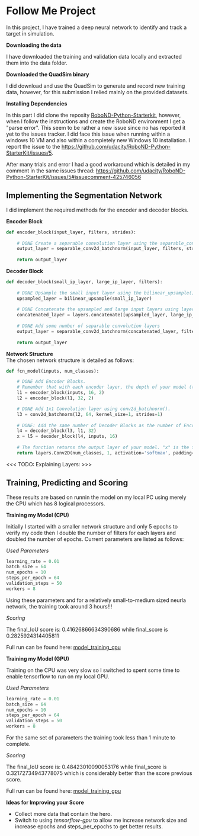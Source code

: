 
# Follow Me Project #

In this project, I have trained a deep neural network to identify and track a target in simulation.

**Downloading the data**

I have downloaded the training and validation data locally and extracted them into the data folder.

**Downloaded the QuadSim binary**

I did download and use the QuadSim to generate and record new training data, however, for this submission I relied mainly on the provided datasets.

**Installing Dependencies**

In this part  I did clone the reposity [RoboND-Python-Starterkit](https://github.com/udacity/RoboND-Python-StarterKit), however, when I follow the instructions and create the RoboND environment I get a "parse error". This seem to be rather a new issue since no has reported it yet to the issues tracker. I did face this issue when running within a windows 10 VM and also within a completely new Windows 10 installation. I report the issue to the  https://github.com/udacity/RoboND-Python-StarterKit/issues/5.

After many trials and error I had a good workaround which is detailed in my comment in the same issues thread: https://github.com/udacity/RoboND-Python-StarterKit/issues/5#issuecomment-425746056

## Implementing the Segmentation Network ##

I did implement the required methods for the encoder and decoder blocks.

**Encoder Block**

```python
def encoder_block(input_layer, filters, strides):
    
    # DONE Create a separable convolution layer using the separable_conv2d_batchnorm() function.
    output_layer = separable_conv2d_batchnorm(input_layer, filters, strides)
    
    return output_layer
```

**Decoder Block**

```python
def decoder_block(small_ip_layer, large_ip_layer, filters):
    
    # DONE Upsample the small input layer using the bilinear_upsample() function.    
    upsampled_layer = bilinear_upsample(small_ip_layer)
    
    # DONE Concatenate the upsampled and large input layers using layers.concatenate
    concatenated_layer = layers.concatenate([upsampled_layer, large_ip_layer], axis=-1)
    
    # DONE Add some number of separable convolution layers
    output_layer = separable_conv2d_batchnorm(concatenated_layer, filters)
    
    return output_layer
```

**Network Structure**  
The chosen network structure is detailed as follows:

```python
def fcn_model(inputs, num_classes):

    # DONE Add Encoder Blocks. 
    # Remember that with each encoder layer, the depth of your model (the number of filters) increases.
    l1 = encoder_block(inputs, 16, 2)
    l2 = encoder_block(l1, 32, 2)

    # DONE Add 1x1 Convolution layer using conv2d_batchnorm().
    l3 = conv2d_batchnorm(l2, 64, kernel_size=1, strides=1)
    
    # DONE: Add the same number of Decoder Blocks as the number of Encoder Blocks
    l4 = decoder_block(l3, l1, 32)
    x = l5 = decoder_block(l4, inputs, 16)
    
    # The function returns the output layer of your model. "x" is the final layer obtained from the last decoder_block()
    return layers.Conv2D(num_classes, 1, activation='softmax', padding='same')(x)
```

<<< TODO: Explaining Layers: >>>


## Training, Predicting and Scoring ##

These results are based on runnin the model on my local PC using merely the CPU which has 8 logical processors.

**Training my Model (CPU)**

Initially I started with a smaller network structure and only 5 epochs to verify my code then I double the number of filters for each layers and doubled the number of epochs. Current parameters are listed as follows:

*Used Parameters*

```python
learning_rate = 0.01
batch_size = 64
num_epochs = 10
steps_per_epoch = 64
validation_steps = 50
workers = 8
```

Using these parameters and for a relatively small-to-medium sized neurla network, the training took around 3 hours!!!

*Scoring*

The final_IoU score is: 0.41626866634390686 while final_score is 0.2825924314405811

Full run can be found here: [model_training_cpu](./model_training_cpu.html)

**Training my Model (GPU)**

Training on the CPU was very slow so I switched to spent some time to enable tensorflow to run on my local GPU.

*Used Parameters*

```python
learning_rate = 0.01
batch_size = 64
num_epochs = 10
steps_per_epoch = 64
validation_steps = 50
workers = 8
```

For the same set of parameters the training took less than 1 minute to complete.

*Scoring*

The final_IoU score is: 0.48423010090053176 while final_score is 0.32172734943778075 which is considerably better than the score previous score.

Full run can be found here: [model_training_gpu](./model_training_gpu.html)

**Ideas for Improving your Score**

- Collect more data that contain the hero.
- Switch to using *tensorflow-gpu* to allow me increase network size and increase epochs and steps_per_epochs to get better results.